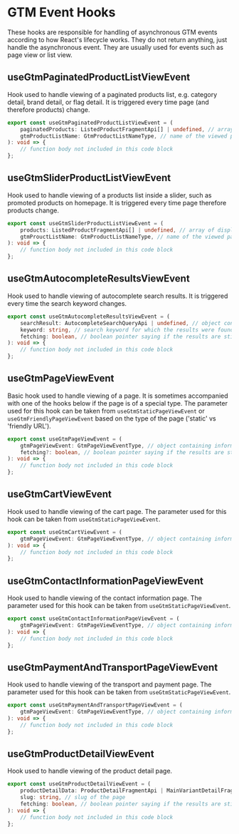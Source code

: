 # GTM Event Hooks

These hooks are responsible for handling of asynchronous GTM events according to how React's lifecycle works. They do not return anything, just handle the asynchronous event. They are usually used for events such as page view or list view.

## useGtmPaginatedProductListViewEvent

Hook used to handle viewing of a paginated products list, e.g. category detail, brand detail, or flag detail.
It is triggered every time page (and therefore products) change.

```typescript
export const useGtmPaginatedProductListViewEvent = (
    paginatedProducts: ListedProductFragmentApi[] | undefined, // array of displayed products, if loaded and available
    gtmProductListName: GtmProductListNameType, // name of the viewed paginated list
): void => {
    // function body not included in this code block
};
```

## useGtmSliderProductListViewEvent

Hook used to handle viewing of a products list inside a slider, such as promoted products on homepage.
It is triggered every time page therefore products change.

```typescript
export const useGtmSliderProductListViewEvent = (
    products: ListedProductFragmentApi[] | undefined, // array of displayed products, if loaded and available
    gtmProuctListName: GtmProductListNameType, // name of the viewed paginated list
): void => {
    // function body not included in this code block
};
```

## useGtmAutocompleteResultsViewEvent

Hook used to handle viewing of autocomplete search results. It is triggered every time the search keyword changes.

```typescript
export const useGtmAutocompleteResultsViewEvent = (
    searchResult: AutocompleteSearchQueryApi | undefined, // object containing all autocomplete search results, if loaded and available
    keyword: string, // search keyword for which the results were found
    fetching: boolean, // boolean pointer saying if the results are still loading
): void => {
    // function body not included in this code block
};
```

## useGtmPageViewEvent

Basic hook used to handle viewing of a page. It is sometimes accompanied with one of the hooks below if the page is of a special type. The parameter used for this hook can be taken from `useGtmStaticPageViewEvent` or `useGtmFriendlyPageViewEvent` based on the type of the page ('static' vs 'friendly URL').

```typescript
export const useGtmPageViewEvent = (
    gtmPageViewEvent: GtmPageViewEventType, // object containing information about the viewed page
    fetching?: boolean, // boolean pointer saying if the results are still loading
): void => {
    // function body not included in this code block
};
```

## useGtmCartViewEvent

Hook used to handle viewing of the cart page. The parameter used for this hook can be taken from `useGtmStaticPageViewEvent`.

```typescript
export const useGtmCartViewEvent = (
    gtmPageViewEvent: GtmPageViewEventType, // object containing information about the viewed page
): void => {
    // function body not included in this code block
};
```

## useGtmContactInformationPageViewEvent

Hook used to handle viewing of the contact information page. The parameter used for this hook can be taken from `useGtmStaticPageViewEvent`.

```typescript
export const useGtmContactInformationPageViewEvent = (
    gtmPageViewEvent: GtmPageViewEventType, // object containing information about the viewed page
): void => {
    // function body not included in this code block
};
```

## useGtmPaymentAndTransportPageViewEvent

Hook used to handle viewing of the transport and payment page. The parameter used for this hook can be taken from `useGtmStaticPageViewEvent`.

```typescript
export const useGtmPaymentAndTransportPageViewEvent = (
    gtmPageViewEvent: GtmPageViewEventType, // object containing information about the viewed page
): void => {
    // function body not included in this code block
};
```

## useGtmProductDetailViewEvent

Hook used to handle viewing of the product detail page.

```typescript
export const useGtmProductDetailViewEvent = (
    productDetailData: ProductDetailFragmentApi | MainVariantDetailFragmentApi, // information about the displayed product
    slug: string, // slug of the page
    fetching: boolean, // boolean pointer saying if the results are still loading
): void => {
    // function body not included in this code block
};
```
